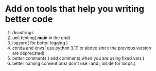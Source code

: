 # Add on tools that help you writing better code
1. docstrings
2. unit testing( __main__ in the end)
3. logzero( for better logging )
4. conda and envs( use python 3.10 or above since the previous version are deprecated)
5. better comments ( add comments when you are using fixed vars.)
6. better naming conventions( don't use i and j inside for loops.)